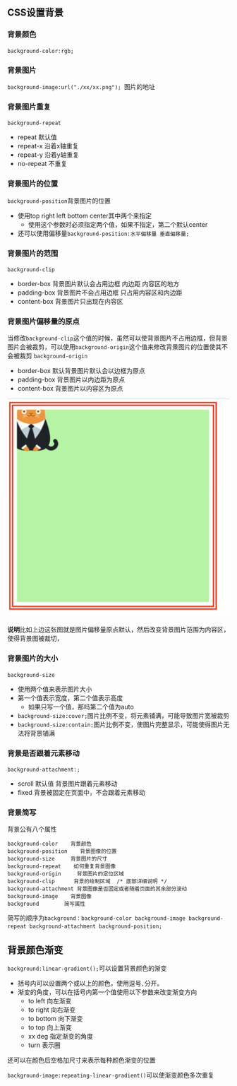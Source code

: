 ## CSS设置背景

### 背景颜色

`background-color:rgb;`

### 背景图片

`background-image:url("./xx/xx.png"); `图片的地址

### 背景图片重复

`background-repeat`
- repeat 默认值
- repeat-x 沿着x轴重复
- repeat-y 沿着y轴重复
- no-repeat 不重复

### 背景图片的位置

`background-position`背景图片的位置
- 使用top right left bottom center其中两个来指定
  - 使用这个参数时必须指定两个值，如果不指定，第二个默认center   
- 还可以使用偏移量`background-position:水平偏移量 垂直偏移量;`



### 背景图片的范围
`background-clip`
- border-box 背景图片默认会占用边框 内边距 内容区的地方
- padding-box 背景图片不会占用边框 只占用内容区和内边距
- content-box 背景图片只出现在内容区

### 背景图片偏移量的原点
当修改`background-clip`这个值的时候，虽然可以使背景图片不占用边框，但背景图片会被裁剪，可以使用`background-origin`这个值来修改背景图片的位置使其不会被裁剪
`background-origin`
- border-box 默认背景图片默认会以边框为原点
- padding-box 背景图片以内边距为原点
- content-box 背景图片以内容区为原点

![](./img/背景偏移量原点.png)

**说明**比如上边这张图就是图片偏移量原点默认，然后改变背景图片范围为内容区，使得背景图被裁切，

### 背景图片的大小

`background-size`
- 使用两个值来表示图片大小
- 第一个值表示宽度，第二个值表示高度
  - 如果只写一个值，那吗第二个值为auto
- `background-size:cover;`图片比例不变，将元素铺满，可能导致图片宽被裁剪
- `background-size:contain;`图片比例不变，使图片完整显示，可能使得图片无法将背景铺满

### 背景是否跟着元素移动
`background-attachment:;`
- scroll 默认值 背景图片跟着元素移动
- fixed 背景被固定在页面中，不会跟着元素移动

### 背景简写
背景公有八个属性

    background-color    背景颜色
    background-position    背景图像的位置
    background-size     背景图片的尺寸
    background-repeat    如何重复背景图像
    background-origin     背景图片的定位区域
    background-clip      背景的绘制区域  /* 底部详细说明 */
    background-attachment 背景图像是否固定或者随着页面的其余部分滚动
    background-image    背景图像
    background        简写属性

  简写的顺序为`background：background-color background-image background-repeat background-attachment background-position;`

## 背景颜色渐变
`background:linear-gradient();`可以设置背景颜色的渐变
- 括号内可以设置两个或以上的颜色，使用逗号`,`分开。
- 渐变的角度，可以在括号内第一个值使用以下参数来改变渐变方向
  - to left 向左渐变
  - to right 向右渐变
  - to bottom 向下渐变
  - to top 向上渐变
  - xx deg 指定渐变的角度
  - turn 表示圈

还可以在颜色后空格加尺寸来表示每种颜色渐变的位置

`background-image:repeating-linear-gradient()`可以使渐变颜色多次重复